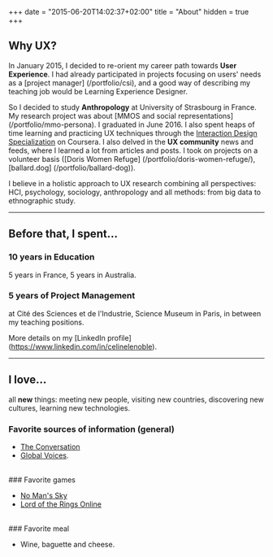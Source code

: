 +++
date = "2015-06-20T14:02:37+02:00"
title = "About"
hidden = true
+++
## Why UX?

In January 2015, I decided to re-orient my career path towards **User Experience**. I had already participated in projects focusing on users' needs as a [project manager] (/portfolio/csi), and a good way of describing my teaching job would be Learning Experience Designer. 



So I decided to study **Anthropology** at University of Strasbourg in France. My research project was about [MMOS and social representations] (/portfolio/mmo-persona). I graduated in June 2016. I also spent heaps of time learning and practicing UX techniques through the <a href="https://www.coursera.org/specializations/interaction-design" target="_blank">Interaction Design Specialization</a> on Coursera. I also delved in the **UX community** news and feeds, where I learned a lot from articles and posts. I took on projects on a volunteer basis ([Doris Women Refuge] (/portfolio/doris-women-refuge/), [ballard.dog] (/portfolio/ballard-dog)).

I believe in a holistic approach to UX research combining all perspectives: HCI, psychology, sociology, anthropology and all methods: from big data to ethnographic study.

***

## Before that, I spent...

### 10 years in Education

5 years in France, 5 years in Australia.

### 5 years of Project Management

at Cité des Sciences et de l'Industrie, Science Museum in Paris, in between my teaching positions.

More details on my [LinkedIn profile] (https://www.linkedin.com/in/celinelenoble).

***

## I love...

all **new** things: meeting new people, visiting new countries, discovering new cultures, learning new technologies.


### Favorite sources of information (general)

* <a href="https://theconversation.com" target="_blank">The Conversation</a> 
* <a href="https://globalvoices.org" target="_blank">Global Voices</a>. 

<br>
### Favorite games

* <a href="http://www.no-mans-sky.com/" target="blank"> No Man's Sky</a>
* <a href="http://www.lotro.com/en" target="blank">Lord of the Rings Online</a>

<br>
### Favorite meal

* Wine, baguette and cheese.



